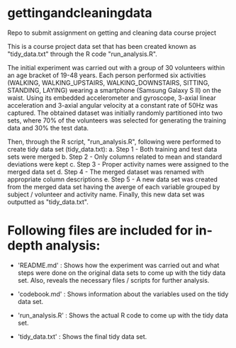 # gettingandcleaningdata
Repo to submit assignment on getting and cleaning data course project


This is a course project data set that has been created known as "tidy_data.txt" through the R code "run_analysis.R". 

The initial experiment was carried out with a group of 30 volunteers within an age bracket of 19-48 years. Each person performed six activities (WALKING, WALKING_UPSTAIRS, WALKING_DOWNSTAIRS, SITTING, STANDING, LAYING) wearing a smartphone (Samsung Galaxy S II) on the waist. Using its embedded accelerometer and gyroscope, 3-axial linear acceleration and 3-axial angular velocity at a constant rate of 50Hz was captured. The obtained dataset was initially randomly partitioned into two sets, where 70% of the volunteers was selected for generating the training data and 30% the test data. 

Then, through the R script, "run_analysis.R", following were performed to create tidy data set (tidy_data.txt):
a. Step 1 - Both training and test data sets were merged
b. Step 2 - Only columns related to mean and standard deviations were kept
c. Step 3 - Proper activity names were assigned to the merged data set
d. Step 4 - The merged dataset was renamed with appropriate column descriptions 
e. Step 5 - A new data set was created from the merged data set having the averge of each variable grouped by subject / volunteer and activity name. Finally, this new data set was outputted as "tidy_data.txt". 

Following files are included for in-depth analysis:
=========================================

- 'README.md' : Shows how the experiment was carried out and what steps were done on the original data sets to come up with the tidy data set. Also, reveals the necessary files / scripts for further analysis.

- 'codebook.md' : Shows information about the variables used on the tidy data set.

- 'run_analysis.R' : Shows the actual R code to come up with the tidy data set.

- 'tidy_data.txt' : Shows the final tidy data set.
